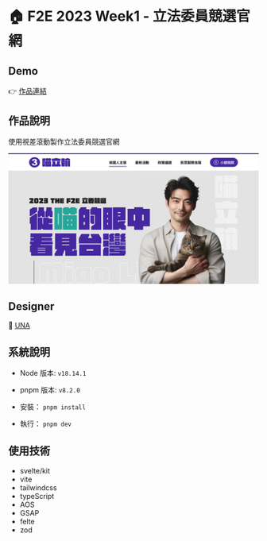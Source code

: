 # 🏠 F2E 2023 Week1 - 立法委員競選官網

## Demo

👉 [作品連結](https://election-official-website.vercel.app/)

## 作品說明

使用視差滾動製作立法委員競選官網

![image](./static/cover.png)

## Designer

👏 [UNA](https://2023.thef2e.com/users/12061579704041516830)

## 系統說明

- Node 版本: `v18.14.1`
- pnpm 版本: `v8.2.0`

- 安裝： `pnpm install`
- 執行： `pnpm dev`

## 使用技術

- svelte/kit
- vite
- tailwindcss
- typeScript
- AOS
- GSAP
- felte
- zod
